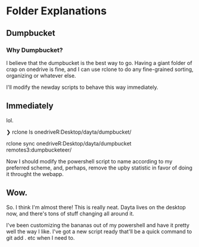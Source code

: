 # Folder Explanations

## Dumpbucket

### Why Dumpbucket?

I believe that the dumpbucket is the best way to go. Having a giant folder of crap on onedrive is fine, and I can use rclone to do any fine-grained sorting, organizing or whatever else. 

I'll modify the newday scripts to behave this way immediately.


## Immediately 

lol.

❯ rclone ls onedriveR:Desktop/dayta/dumpbucket/

rclone sync onedriveR:Desktop/dayta/dumpbucket remotes3:dumpbucketeer/

Now I should modify the powershell script to name according to my preferred scheme,
and, perhaps, remove the upby statistic in favor of doing it throught the webapp. 

## Wow. 

So. I think I'm almost there! This is really neat. 
Dayta lives on the desktop now, and there's tons of stuff changing all around it.

I've been customizing the bananas out of my powershell and have it pretty well the way I like.
I've got a new script ready that'll be a quick command to git add . etc when I need to. 